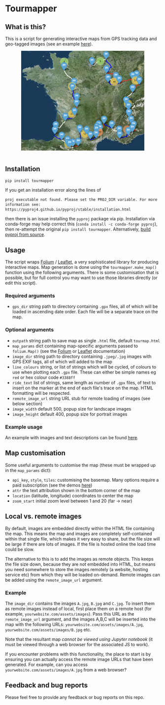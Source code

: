 # Tourmapper 

## What is this?

This is a script for generating interactive maps from GPS tracking data and geo-tagged images (see an example [here](https://tomfrankkirk.github.io/tour_maps/tdf.html)). 

<a href="https://tomfrankkirk.github.io/tour_maps/tdf.html">
<img title="Example map" src="demo.png" width="400px" style="display:block; margin:auto;"></a><br>

## Installation 

```
pip install tourmapper 
```

If you get an installation error along the lines of 
```
proj executable not found. Please set the PROJ_DIR variable. For more information see: https://pyproj4.github.io/pyproj/stable/installation.html
```
then there is an issue installing the `pyproj` package via pip. Installation via conda-forge may help correct this (`conda install -c conda-forge pyproj`), then re-attempt the original `pip install tourmapper`. Alternatively, [build pyproj from source](https://pyproj4.github.io/pyproj/stable/installation.html).  

## Usage 

The script wraps [Folium](http://python-visualization.github.io/folium/modules.html#module-folium.map) / [Leaflet](https://leafletjs.com/SlavaUkraini/reference.html), a very sophisticated library for producing interactive maps. Map generation is done using the `tourmapper.make_map()` function using the following arguments. There is some customisation that is possible, but for full control you may want to use those libraries directly (or edit this script). 

### Required arguments 

- `gps_dir` string path to directory containing `.gpx` files, all of which will be loaded in ascending date order. Each file will be a separate trace on the map. 

### Optional arguments 
- `outpath` string path to save map as single `.html` file, default `tourmap.html`
- `map_params` dict containing map-specific arguments passed to `folium.Map()` (see the [Folium](http://python-visualization.github.io/folium/modules.html#module-folium.map) or [Leaflet](https://leafletjs.com/SlavaUkraini/reference.html) documentation)
- `image_dir` string path to directory containing `.jpeg/.jpg` images with GPS EXIF tags, all of which will added to the map
- `line_colours` string, or list of strings which will be cycled, of colours to use when plotting each `.gpx` file. These can either be simple names eg `red` or hex colour code `#3388ff`
- `ride_text` list of strings, same length as number of `.gpx` files, of text to insert on the marker at the end of each file's trace on the map. HTML formatting will be respected. 
- `remote_image_url` string URL stub for remote loading of images (see below section)
- `image_width` default 500, popup size for landscape images
- `image_height` default 400, popup size for portrait images 

### Example usage 

An example with images and text descriptions can be found [here](https://github.com/tomfrankkirk/tour_maps/blob/master/tdf/france.ipynb). 

## Map customisation 

Some useful arguments to customise the map (these must be wrapped up in the `map_params` dict): 

- `api_key`, `style`, `tiles`: customising the basemap. Many options require a paid subscription (see the demos [here](https://github.com/leaflet-extras/leaflet-providers))
- `attr` the text attribution shown in the bottom corner of the map 
- `location` (latitude, longitude) coordinates to center the map
- `zoom_start` initial zoom level between 1 and 20 (far -> near)

## Local vs. remote images 

By default, images are embedded directly within the HTML file containing the map. This means the map and images are completely self-contained within that single file, which makes it very easy to share, but the file size will be large if there are lots of images. If the file is hosted online the load time could be slow.  

The alternative to this is to add the images as remote objects. This keeps the file size down, because they are not embedded into HTML, but means you need somewhere to store the images remotely (a website, hosting service etc) from which they will be loaded on-demand. Remote images can be added using the `remote_image_url` argument. 

### Example

The `image_dir` contains the images `A.jpg`, `B.jpg` and `C.jpg`. To insert them as remote images instead of local, first place them on a remote host (for example, `yourwebsite.com/assets/images`). Pass this URL as the `remote_image_url` argument, and the images A,B,C will be inserted into the map with the following URLs: `yourwebsite.com/assets/images/A.jpg`, `yourwebsite.com/assets/images/B.jpg` etc. 

Note that the resultant map *cannot be viewed using Jupyter notebook* (it must be viewed through a web browser for the associated JS to work). 

If you encounter problems with this functionality, the place to start is by ensuring you can actually access the remote image URLs that have been generated. For example, can you access `yourwebsite.com/assets/images/A.jpg` from a web browser?

## Feedback and bug reports 

Please feel free to provide any feedback or bug reports on this repo. 
